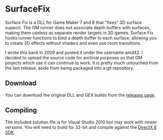 # SurfaceFix

Surface Fix is a DLL for Game Maker 7 and 8 that "fixes" 3D surface support. The GM runner does not
associate depth buffers with surfaces, making them useless as separate render targets in 3D games.
Surface Fix hooks runner functions to bind a depth buffer to each surface, allowing you to create 3D
effects without shaders and even use room transitions.

I wrote this back in 2009 and posted it under the username amd42. I decided to upload the source
code for archival purposes so that GM projects which use it can continue to work. It is pretty much
untouched from the last release, aside from being packaged into a git repository.

## Download

You can download the original DLL and GEX builds from the
[releases page](https://github.com/adierking/SurfaceFix/releases).

## Compiling

The included solution file is for Visual Studio 2010 but may work with newer versions. You will need
to build for 32-bit and compile against the [DirectX 8 SDK](https://archive.org/details/dx8a_sdk).
